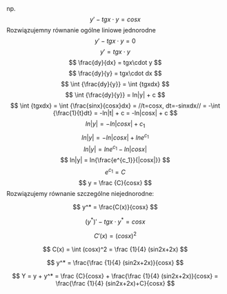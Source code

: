 np.
$$ y' - tgx \cdot y = cosx $$
Rozwiązujemny równanie ogólne liniowe jednorodne  
$$ y' - tgx \cdot y = 0 $$
$$ y' = tgx\cdot y $$
$$ \frac{dy}{dx} = tgx\cdot y $$
$$ \frac{dy}{y} = tgx\cdot dx $$
$$ \int {\frac{dy}{y}} = \int {tgxdx} $$
$$ \int {\frac{dy}{y}} = ln|y| + c $$
$$ \int {tgxdx} = \int {\frac{sinx}{cosx}dx} = //t=cosx, dt=-sinxdx// = -\int {\frac{1}{t}dt} = -ln|t| + c = -ln|cosx| + c $$
$$ ln|y| = -ln|cosx| + c_1 $$
$$ ln|y| = -ln|cosx| + lne^{c_1} $$
$$ ln|y| = lne^{c_1} - ln|cosx| $$
$$ ln|y| = ln{\frac{e^{c_1}}{|cosx|}} $$
$$ e^{c_1} = C$$
$$ y = \frac {C}{cosx} $$
Rozwiązujemy równanie szczególne niejednorodne:  

$$ y^* = \frac{C(x)}{cosx} $$

$$ (y^*)' - tgx \cdot y^* = cosx $$ 

$$ C'(x) = (cosx)^2 $$

$$ C(x) = \int (cosx)^2 = \frac {1}{4} (sin2x+2x) $$

$$ y^* = \frac{\frac {1}{4} (sin2x+2x)}{cosx} $$

$$ Y = y + y^* = \frac {C}{cosx} + \frac{\frac {1}{4} (sin2x+2x)}{cosx} = \frac{\frac {1}{4} (sin2x+2x)+C}{cosx} $$